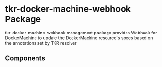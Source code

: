 # tkr-docker-machine-webhook Package

tkr-docker-machine-webhook management package provides Webhook for DockerMachine to update the DockerMachine resource's specs based on the annotations set by TKR resolver

## Components
